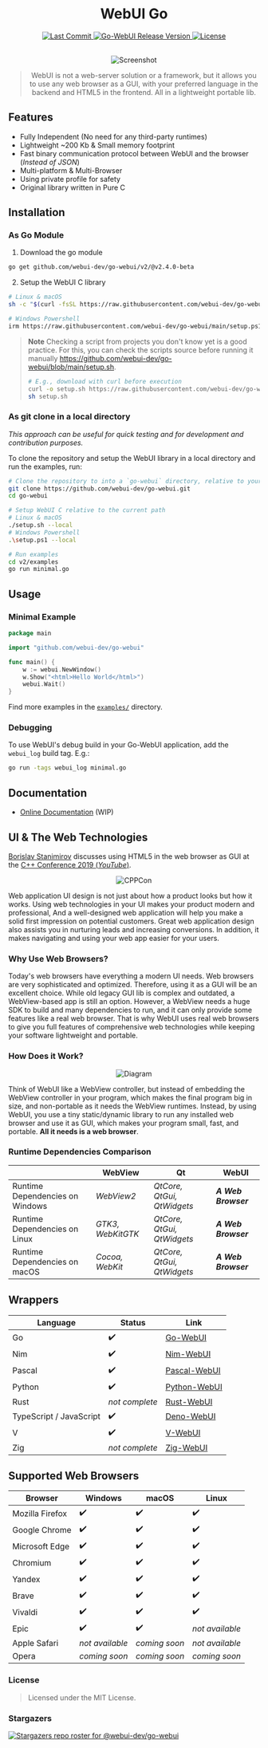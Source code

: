 <div align="center">

# WebUI Go

<div>
  <!-- <a href="https://github.com/webui-dev/go-webui/actions?query=branch%3Amain">
    <img
      alt="Build Status"
      src="https://img.shields.io/github/actions/workflow/status/webui-dev/go-webui/ci.yml?branch=main&style=for-the-badge&logo=V&labelColor=414868&logoColor=C0CAF5"
    >
  </a> -->
  <a href="https://github.com/webui-dev/go-webui/pulse">
    <img
      alt="Last Commit"
      src="https://img.shields.io/github/last-commit/webui-dev/go-webui?style=for-the-badge&logo=github&logoColor=C0CAF5&labelColor=414868"
    />
  </a>
  <a href="https://github.com/webui-dev/go-webui/releases/latest">
    <img
      alt="Go-WebUI Release Version"
      src="https://img.shields.io/github/v/tag/webui-dev/go-webui?style=for-the-badge&logo=webtrees&logoColor=C0CAF5&labelColor=414868&color=7664C6&label=release"
    >
  </a>
  <a href="https://github.com/webui-dev/go-webui/blob/main/LICENSE">
    <img
      alt="License"
      src="https://img.shields.io/github/license/webui-dev/go-webui?style=for-the-badge&amp&logo=opensourcehardware&label=License&logoColor=C0CAF5&labelColor=414868&color=8c73cc"
    >
  </a>
</div>

<br>

![Screenshot](https://github.com/webui-dev/webui/assets/34311583/57992ef1-4f7f-4d60-8045-7b07df4088c6)

> WebUI is not a web-server solution or a framework, but it allows you to use any web browser as a GUI, with your preferred language in the backend and HTML5 in the frontend. All in a lightweight portable lib.

</div>

## Features

- Fully Independent (No need for any third-party runtimes)
- Lightweight ~200 Kb & Small memory footprint
- Fast binary communication protocol between WebUI and the browser (_Instead of JSON_)
- Multi-platform & Multi-Browser
- Using private profile for safety
- Original library written in Pure C

## Installation

### As Go Module

1. Download the go module

```sh
go get github.com/webui-dev/go-webui/v2/@v2.4.0-beta
```

2. Setup the WebUI C library

```sh
# Linux & macOS
sh -c "$(curl -fsSL https://raw.githubusercontent.com/webui-dev/go-webui/main/setup.sh)"

# Windows Powershell
irm https://raw.githubusercontent.com/webui-dev/go-webui/main/setup.ps1 | iex
```

> **Note**
> Checking a script from projects you don't know yet is a good practice.
> For this, you can check the scripts source before running it manually
> https://github.com/webui-dev/go-webui/blob/main/setup.sh.
>
> ```sh
> # E.g., download with curl before execution
> curl -o setup.sh https://raw.githubusercontent.com/webui-dev/go-webui/main/setup.sh
> sh setup.sh
> ```

### As git clone in a local directory

_This approach can be useful for quick testing and for development and contribution purposes._

To clone the repository and setup the WebUI library in a local directory and run the examples, run:

```sh
# Clone the repository to into a `go-webui` directory, relative to your current path
git clone https://github.com/webui-dev/go-webui.git
cd go-webui

# Setup WebUI C relative to the current path
# Linux & macOS
./setup.sh --local
# Windows Powershell
.\setup.ps1 --local

# Run examples
cd v2/examples
go run minimal.go
```

## Usage

### Minimal Example

```go
package main

import "github.com/webui-dev/go-webui"

func main() {
	w := webui.NewWindow()
	w.Show("<html>Hello World</html>")
	webui.Wait()
}
```

Find more examples in the [`examples/`](https://github.com/webui-dev/go-webui/tree/main/examples) directory.

### Debugging

To use WebUI's debug build in your Go-WebUI application, add the `webui_log` build tag. E.g.:

```sh
go run -tags webui_log minimal.go
```

## Documentation

- [Online Documentation](https://webui.me/docs/#/go) (WIP)

## UI & The Web Technologies

[Borislav Stanimirov](https://ibob.bg/) discusses using HTML5 in the web browser as GUI at the [C++ Conference 2019 (_YouTube_)](https://www.youtube.com/watch?v=bbbcZd4cuxg).

<!-- <div align="center">
  <a href="https://www.youtube.com/watch?v=bbbcZd4cuxg"><img src="https://img.youtube.com/vi/bbbcZd4cuxg/0.jpg" alt="Embrace Modern Technology: Using HTML 5 for GUI in C++ - Borislav Stanimirov - CppCon 2019"></a>
</div> -->

<div align="center">

![CPPCon](https://github.com/webui-dev/webui/assets/34311583/4e830caa-4ca0-44ff-825f-7cd6d94083c8)

</div>

Web application UI design is not just about how a product looks but how it works. Using web technologies in your UI makes your product modern and professional, And a well-designed web application will help you make a solid first impression on potential customers. Great web application design also assists you in nurturing leads and increasing conversions. In addition, it makes navigating and using your web app easier for your users.

### Why Use Web Browsers?

Today's web browsers have everything a modern UI needs. Web browsers are very sophisticated and optimized. Therefore, using it as a GUI will be an excellent choice. While old legacy GUI lib is complex and outdated, a WebView-based app is still an option. However, a WebView needs a huge SDK to build and many dependencies to run, and it can only provide some features like a real web browser. That is why WebUI uses real web browsers to give you full features of comprehensive web technologies while keeping your software lightweight and portable.

### How Does it Work?

<div align="center">

![Diagram](https://github.com/ttytm/webui/assets/34311583/dbde3573-3161-421e-925c-392a39f45ab3)

</div>

Think of WebUI like a WebView controller, but instead of embedding the WebView controller in your program, which makes the final program big in size, and non-portable as it needs the WebView runtimes. Instead, by using WebUI, you use a tiny static/dynamic library to run any installed web browser and use it as GUI, which makes your program small, fast, and portable. **All it needs is a web browser**.

### Runtime Dependencies Comparison

|                                 | WebView           | Qt                         | WebUI               |
| ------------------------------- | ----------------- | -------------------------- | ------------------- |
| Runtime Dependencies on Windows | _WebView2_        | _QtCore, QtGui, QtWidgets_ | **_A Web Browser_** |
| Runtime Dependencies on Linux   | _GTK3, WebKitGTK_ | _QtCore, QtGui, QtWidgets_ | **_A Web Browser_** |
| Runtime Dependencies on macOS   | _Cocoa, WebKit_   | _QtCore, QtGui, QtWidgets_ | **_A Web Browser_** |

## Wrappers

| Language                | Status         | Link                                                      |
| ----------------------- | -------------- | --------------------------------------------------------- |
| Go                      | ✔️             | [Go-WebUI](https://github.com/webui-dev/go-webui)         |
| Nim                     | ✔️             | [Nim-WebUI](https://github.com/webui-dev/nim-webui)       |
| Pascal                  | ✔️             | [Pascal-WebUI](https://github.com/webui-dev/pascal-webui) |
| Python                  | ✔️             | [Python-WebUI](https://github.com/webui-dev/python-webui) |
| Rust                    | _not complete_ | [Rust-WebUI](https://github.com/webui-dev/rust-webui)     |
| TypeScript / JavaScript | ✔️             | [Deno-WebUI](https://github.com/webui-dev/deno-webui)     |
| V                       | ✔️             | [V-WebUI](https://github.com/webui-dev/v-webui)           |
| Zig                     | _not complete_ | [Zig-WebUI](https://github.com/webui-dev/zig-webui)       |

## Supported Web Browsers

| Browser         | Windows         | macOS         | Linux           |
| --------------- | --------------- | ------------- | --------------- |
| Mozilla Firefox | ✔️              | ✔️            | ✔️              |
| Google Chrome   | ✔️              | ✔️            | ✔️              |
| Microsoft Edge  | ✔️              | ✔️            | ✔️              |
| Chromium        | ✔️              | ✔️            | ✔️              |
| Yandex          | ✔️              | ✔️            | ✔️              |
| Brave           | ✔️              | ✔️            | ✔️              |
| Vivaldi         | ✔️              | ✔️            | ✔️              |
| Epic            | ✔️              | ✔️            | _not available_ |
| Apple Safari    | _not available_ | _coming soon_ | _not available_ |
| Opera           | _coming soon_   | _coming soon_ | _coming soon_   |

### License

> Licensed under the MIT License.

### Stargazers

[![Stargazers repo roster for @webui-dev/go-webui](https://reporoster.com/stars/webui-dev/go-webui)](https://github.com/webui-dev/webui/stargazers)
